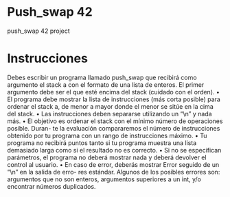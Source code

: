 # Push_swap 42
push_swap 42 project
# Instrucciones
Debes escribir un programa llamado push_swap que recibirá como argumento el stack a con el formato de una lista de enteros. El primer argumento debe ser el que esté encima del stack (cuidado con el orden).
• El programa debe mostrar la lista de instrucciones (más corta posible) para ordenar el stack a, de menor a mayor donde el menor se sitúe en la cima del stack.
• Las instrucciones deben separarse utilizando un “\n” y nada más.
• El objetivo es ordenar el stack con el mínimo número de operaciones posible. Duran- te la evaluación compararemos el número de instrucciones obtenido por tu programa con un rango de instrucciones máximo.
• Tu programa no recibirá puntos tanto si tu programa muestra una lista demasiado larga como si el resultado no es correcto.
• Si no se especifican parámetros, el programa no deberá mostrar nada y deberá devolver el control al usuario.
• En caso de error, deberás mostrar Error seguido de un “\n” en la salida de erro- res estándar. Algunos de los posibles errores son: argumentos que no son enteros, argumentos superiores a un int, y/o encontrar números duplicados.
